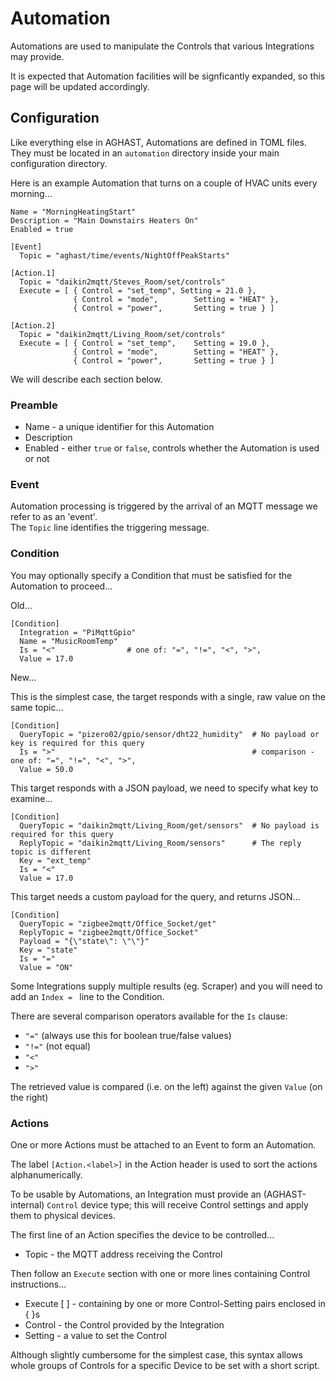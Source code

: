 # Automation

Automations are used to manipulate the Controls that various Integrations may provide.

It is expected that Automation facilities will be signficantly expanded, so this page will be updated accordingly.

## Configuration

Like everything else in AGHAST, Automations are defined in TOML files.
They must be located in an `automation` directory inside your main configuration directory.

Here is an example Automation that turns on a couple of HVAC units every morning...
```
Name = "MorningHeatingStart"
Description = "Main Downstairs Heaters On"
Enabled = true

[Event]
  Topic = "aghast/time/events/NightOffPeakStarts"

[Action.1]
  Topic = "daikin2mqtt/Steves_Room/set/controls"
  Execute = [ { Control = "set_temp", Setting = 21.0 },
              { Control = "mode",        Setting = "HEAT" },
              { Control = "power",       Setting = true } ]

[Action.2]
  Topic = "daikin2mqtt/Living_Room/set/controls"
  Execute = [ { Control = "set_temp",    Setting = 19.0 },
              { Control = "mode",        Setting = "HEAT" },
              { Control = "power",       Setting = true } ]  
```
We will describe each section below.

### Preamble
 * Name - a unique identifier for this Automation
 * Description
 * Enabled - either `true` or `false`, controls whether the Automation is used or not

### Event
Automation processing is triggered by the arrival of an MQTT message we refer to as an 'event'.  
The  `Topic` line identifies the triggering message.

### Condition
You may optionally specify a Condition that must be satisfied for the Automation to proceed...

Old...
```
[Condition]
  Integration = "PiMqttGpio"
  Name = "MusicRoomTemp"
  Is = "<"                # one of: "=", "!=", "<", ">", 
  Value = 17.0
```

New...


This is the simplest case, the target responds with a single, raw value on the same topic...
```
[Condition]
  QueryTopic = "pizero02/gpio/sensor/dht22_humidity"  # No payload or key is required for this query
  Is = ">"                                            # comparison - one of: "=", "!=", "<", ">", 
  Value = 50.0
```

This target responds with a JSON payload, we need to specify what key to examine...
```
[Condition]
  QueryTopic = "daikin2mqtt/Living_Room/get/sensors"  # No payload is required for this query
  ReplyTopic = "daikin2mqtt/Living_Room/sensors"      # The reply topic is different
  Key = "ext_temp"
  Is = "<"
  Value = 17.0
```

This target needs a custom payload for the query, and returns JSON...
```
[Condition]
  QueryTopic = "zigbee2mqtt/Office_Socket/get"
  ReplyTopic = "zigbee2mqtt/Office_Socket"
  Payload = "{\"state\": \"\"}"
  Key = "state"
  Is = "="
  Value = "ON"
```


Some Integrations supply multiple results (eg. Scraper) and you will need to add an `Index = ` line to the Condition.

There are several comparison operators available for the `Is` clause:
* `"="`  (always use this for boolean true/false values)
* `"!="` (not equal) 
* `"<"`
* `">"`

The retrieved value is compared (i.e. on the left) against the given `Value` (on the right) 

### Actions
One or more Actions must be attached to an Event to form an Automation.

The label `[Action.<label>]` in the Action header is used to sort the actions alphanumerically.

To be usable by Automations, an Integration must provide an (AGHAST-internal) `Control` device type; this will receive Control settings and apply them to physical devices.

The first line of an Action specifies the device to be controlled...
 * Topic - the MQTT address receiving the Control

Then follow an `Execute` section with one or more lines containing Control instructions...
 * Execute [ ] - containing by one or more Control-Setting pairs enclosed in { }s
 * Control - the Control provided by the Integration
 * Setting - a value to set the Control

Although slightly cumbersome for the simplest case, this syntax allows whole groups of Controls for a specific Device to be set with a short script.
